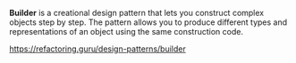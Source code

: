 **Builder** is a creational design pattern that lets you construct complex objects step by step. The pattern allows you to produce different types and representations of an object using the same construction code.

https://refactoring.guru/design-patterns/builder